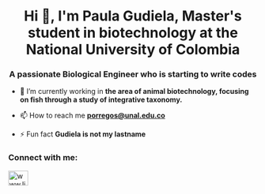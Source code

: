 <h1 align="center">Hi 👋, I'm Paula Gudiela, Master's student in biotechnology at the National University of Colombia</h1>
<h3 align="center">A passionate Biological Engineer who is starting to write codes</h3>

- 🔭 I’m currently working in **the area of ​​animal biotechnology, focusing on fish through a study of integrative taxonomy.**

- 📫 How to reach me **porregos@unal.edu.co**

- ⚡ Fun fact **Gudiela is not my lastname**

<h3 align="left">Connect with me:</h3>
<p align="left">
<a href="www.linkedin.com/in/paula-gudiela-orrego-suarez-8163a0214" target="blank"><img align="center" src="https://raw.githubusercontent.com/rahuldkjain/github-profile-readme-generator/master/src/images/icons/Social/linked-in-alt.svg" alt="www.linkedin.com/in/paula-gudiela-orrego-suarez-8163a0214" height="30" width="40" /></a>
</p>

